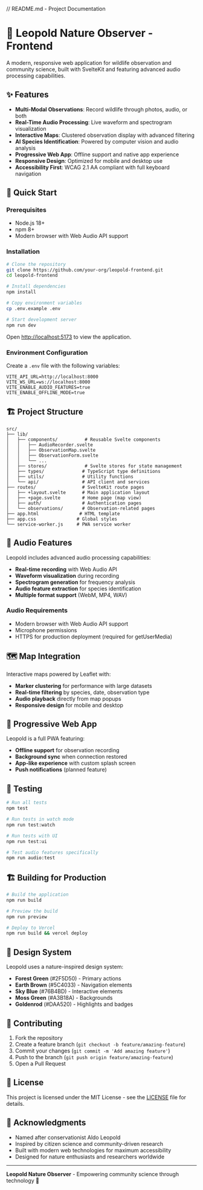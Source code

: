// README.md - Project Documentation
# 🌿 Leopold Nature Observer - Frontend

A modern, responsive web application for wildlife observation and community science, built with SvelteKit and featuring advanced audio processing capabilities.

## ✨ Features

- **Multi-Modal Observations**: Record wildlife through photos, audio, or both
- **Real-Time Audio Processing**: Live waveform and spectrogram visualization
- **Interactive Maps**: Clustered observation display with advanced filtering
- **AI Species Identification**: Powered by computer vision and audio analysis
- **Progressive Web App**: Offline support and native app experience
- **Responsive Design**: Optimized for mobile and desktop use
- **Accessibility First**: WCAG 2.1 AA compliant with full keyboard navigation

## 🚀 Quick Start

### Prerequisites

- Node.js 18+ 
- npm 8+
- Modern browser with Web Audio API support

### Installation

```bash
# Clone the repository
git clone https://github.com/your-org/leopold-frontend.git
cd leopold-frontend

# Install dependencies
npm install

# Copy environment variables
cp .env.example .env

# Start development server
npm run dev
```

Open [http://localhost:5173](http://localhost:5173) to view the application.

### Environment Configuration

Create a `.env` file with the following variables:

```env
VITE_API_URL=http://localhost:8000
VITE_WS_URL=ws://localhost:8000
VITE_ENABLE_AUDIO_FEATURES=true
VITE_ENABLE_OFFLINE_MODE=true
```

## 🏗️ Project Structure

```
src/
├── lib/
│   ├── components/          # Reusable Svelte components
│   │   ├── AudioRecorder.svelte
│   │   ├── ObservationMap.svelte
│   │   ├── ObservationForm.svelte
│   │   └── ...
│   ├── stores/              # Svelte stores for state management
│   ├── types/              # TypeScript type definitions
│   ├── utils/              # Utility functions
│   └── api/                # API client and services
├── routes/                 # SvelteKit route pages
│   ├── +layout.svelte      # Main application layout
│   ├── +page.svelte        # Home page (map view)
│   ├── auth/               # Authentication pages
│   └── observations/       # Observation-related pages
├── app.html               # HTML template
├── app.css               # Global styles
└── service-worker.js     # PWA service worker
```

## 🎵 Audio Features

Leopold includes advanced audio processing capabilities:

- **Real-time recording** with Web Audio API
- **Waveform visualization** during recording
- **Spectrogram generation** for frequency analysis
- **Audio feature extraction** for species identification
- **Multiple format support** (WebM, MP4, WAV)

### Audio Requirements

- Modern browser with Web Audio API support
- Microphone permissions
- HTTPS for production deployment (required for getUserMedia)

## 🗺️ Map Integration

Interactive maps powered by Leaflet with:

- **Marker clustering** for performance with large datasets
- **Real-time filtering** by species, date, observation type
- **Audio playback** directly from map popups
- **Responsive design** for mobile and desktop

## 📱 Progressive Web App

Leopold is a full PWA featuring:

- **Offline support** for observation recording
- **Background sync** when connection restored
- **App-like experience** with custom splash screen
- **Push notifications** (planned feature)

## 🧪 Testing

```bash
# Run all tests
npm test

# Run tests in watch mode
npm run test:watch

# Run tests with UI
npm run test:ui

# Test audio features specifically
npm run audio:test
```

## 🏗️ Building for Production

```bash
# Build the application
npm run build

# Preview the build
npm run preview

# Deploy to Vercel
npm run build && vercel deploy
```

## 🎨 Design System

Leopold uses a nature-inspired design system:

- **Forest Green** (#2F5D50) - Primary actions
- **Earth Brown** (#5C4033) - Navigation elements  
- **Sky Blue** (#76B4BD) - Interactive elements
- **Moss Green** (#A3B18A) - Backgrounds
- **Goldenrod** (#DAA520) - Highlights and badges

## 🤝 Contributing

1. Fork the repository
2. Create a feature branch (`git checkout -b feature/amazing-feature`)
3. Commit your changes (`git commit -m 'Add amazing feature'`)
4. Push to the branch (`git push origin feature/amazing-feature`)
5. Open a Pull Request

## 📝 License

This project is licensed under the MIT License - see the [LICENSE](LICENSE) file for details.

## 🙏 Acknowledgments

- Named after conservationist Aldo Leopold
- Inspired by citizen science and community-driven research
- Built with modern web technologies for maximum accessibility
- Designed for nature enthusiasts and researchers worldwide

---

**Leopold Nature Observer** - Empowering community science through technology 🌿
